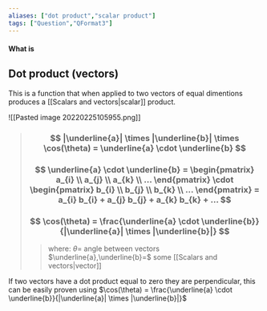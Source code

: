 ```yaml
---
aliases: ["dot product","scalar product"]
tags: ["Question","QFormat3"]
---
```


#### What is
## Dot product (vectors)

This is a function that when applied to two vectors of equal dimentions produces a [[Scalars and vectors|scalar]] product. 

![[Pasted image 20220225105955.png]]

> ### $$ |\underline{a}| \times |\underline{b}| \times \cos(\theta) = \underline{a} \cdot \underline{b} $$ 
> ### $$ \underline{a} \cdot \underline{b} = \begin{pmatrix} a_{i} \\ a_{j} \\ a_{k} \\ ... \end{pmatrix} \cdot \begin{pmatrix} b_{i} \\ b_{j} \\ b_{k} \\ ... \end{pmatrix} = a_{i} b_{i} + a_{j} b_{j} + a_{k} b_{k} + ... $$
> ### $$ \cos(\theta) = \frac{\underline{a} \cdot \underline{b}}{|\underline{a}| \times |\underline{b}|} $$
>> where:
>> $\theta=$ angle between vectors
>> $\underline{a},\underline{b}=$ some [[Scalars and vectors|vector]]

If two vectors have a dot product equal to zero they are perpendicular, this can be easily proven using $\cos(\theta) = \frac{\underline{a} \cdot \underline{b}}{|\underline{a}| \times |\underline{b}|}$